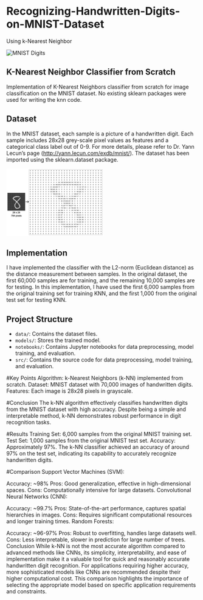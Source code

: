 # Recognizing-Handwritten-Digits-on-MNIST-Dataset
Using k-Nearest Neighbor

![MNIST Digits](https://upload.wikimedia.org/wikipedia/commons/2/27/MnistExamples.png)

## K-Nearest Neighbor Classifier from Scratch

Implementation of K-Nearest Neighbors classifier from scratch for image classification on the MNIST dataset. No existing sklearn packages were used for writing the knn code.

## Dataset

In the MNIST dataset, each sample is a picture of a handwritten digit. Each sample includes 28x28 grey-scale pixel values as features and a categorical class label out of 0-9. For more details, please refer to Dr. Yann Lecun’s page (http://yann.lecun.com/exdb/mnist/). The dataset has been imported using the sklearn.dataset package.

![MNIST Dataset](PICC7C4.png)

## Implementation

I have implemented the classifier with the L2-norm (Euclidean distance) as the distance measurement between samples. In the original dataset, the first 60,000 samples are for training, and the remaining 10,000 samples are for testing. In this implementation, I have used the first 6,000 samples from the original training set for training KNN, and the first 1,000 from the original test set for testing KNN.

## Project Structure

- `data/`: Contains the dataset files.
- `models/`: Stores the trained model.
- `notebooks/`: Contains Jupyter notebooks for data preprocessing, model training, and evaluation.
- `src/`: Contains the source code for data preprocessing, model training, and evaluation.


#Key Points
Algorithm: k-Nearest Neighbors (k-NN) implemented from scratch.
Dataset: MNIST dataset with 70,000 images of handwritten digits.
Features: Each image is 28x28 pixels in grayscale.

#Conclusion
The k-NN algorithm effectively classifies handwritten digits from the MNIST dataset with high accuracy. Despite being a simple and interpretable method, k-NN demonstrates robust performance in digit recognition tasks.

#Results
Training Set: 6,000 samples from the original MNIST training set.
Test Set: 1,000 samples from the original MNIST test set.
Accuracy: Approximately 97%.
The k-NN classifier achieved an accuracy of around 97% on the test set, indicating its capability to accurately recognize handwritten digits.

#Comparison
Support Vector Machines (SVM):

Accuracy: ~98%
Pros: Good generalization, effective in high-dimensional spaces.
Cons: Computationally intensive for large datasets.
Convolutional Neural Networks (CNN):

Accuracy: ~99.7%
Pros: State-of-the-art performance, captures spatial hierarchies in images.
Cons: Requires significant computational resources and longer training times.
Random Forests:

Accuracy: ~96-97%
Pros: Robust to overfitting, handles large datasets well.
Cons: Less interpretable, slower in prediction for large number of trees.
Conclusion
While k-NN is not the most accurate algorithm compared to advanced methods like CNNs, its simplicity, interpretability, and ease of implementation make it a valuable tool for quick and reasonably accurate handwritten digit recognition. For applications requiring higher accuracy, more sophisticated models like CNNs are recommended despite their higher computational cost. This comparison highlights the importance of selecting the appropriate model based on specific application requirements and constraints.
